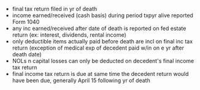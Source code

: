 - final tax return filed in yr of death
- income earned/received (cash basis) during period txpyr alive reported Form 1040
- any inc earned/received after date of death is reported on fed estate return (ex: interest, dividends, rental income)
- only deductible items actually paid before death are incl on final inc tax return (exception of medical exp of decedent paid w/in on e yr after death date)
- NOLs n capital losses can only be deducted on decedent's final income tax return
- final income tax return is due at same time the decedent return would have been due, generally April 15 following yr of death 